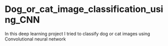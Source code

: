 # Dog_or_cat_image_classification_using_CNN
In this deep learning project I tried to classify dog or cat images using Convolutional neural network
